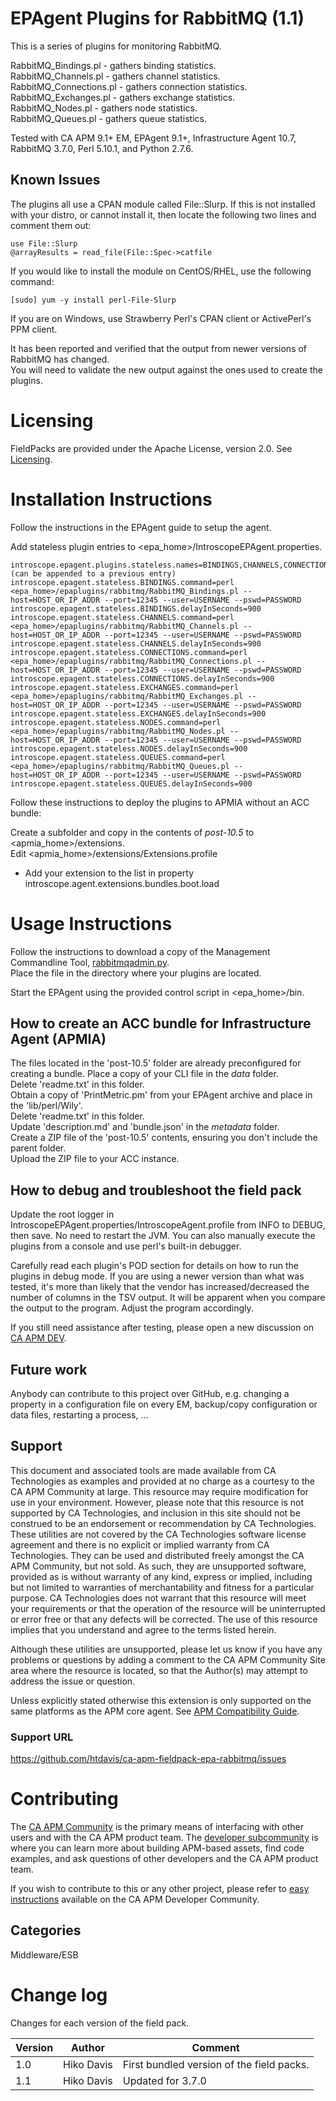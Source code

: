 # EPAgent Plugins for RabbitMQ (1.1)

This is a series of plugins for monitoring RabbitMQ.

RabbitMQ_Bindings.pl - gathers binding statistics.  
RabbitMQ_Channels.pl - gathers channel statistics.  
RabbitMQ_Connections.pl - gathers connection statistics.  
RabbitMQ_Exchanges.pl - gathers exchange statistics.    
RabbitMQ_Nodes.pl - gathers node statistics.  
RabbitMQ_Queues.pl - gathers queue statistics.  

Tested with CA APM 9.1+ EM, EPAgent 9.1+, Infrastructure Agent 10.7, RabbitMQ 3.7.0, Perl 5.10.1, and Python 2.7.6.

## Known Issues
The plugins all use a CPAN module called File::Slurp. If this is not installed with your distro, or cannot install it, then locate the following two lines and comment them out:

    use File::Slurp
    @arrayResults = read_file(File::Spec->catfile  

If you would like to install the module on CentOS/RHEL, use the following command:

    [sudo] yum -y install perl-File-Slurp
    
If you are on Windows, use Strawberry Perl's CPAN client or ActivePerl's PPM client.

It has been reported and verified that the output from newer versions of RabbitMQ has changed.  
You will need to validate the new output against the ones used to create the plugins.

# Licensing
FieldPacks are provided under the Apache License, version 2.0. See [Licensing](https://www.apache.org/licenses/LICENSE-2.0).


# Installation Instructions

Follow the instructions in the EPAgent guide to setup the agent.

Add stateless plugin entries to &lt;epa_home&gt;/IntroscopeEPAgent.properties.

	introscope.epagent.plugins.stateless.names=BINDINGS,CHANNELS,CONNECTIONS,EXCHANGES,NODES,QUEUES (can be appended to a previous entry)
	introscope.epagent.stateless.BINDINGS.command=perl <epa_home>/epaplugins/rabbitmq/RabbitMQ_Bindings.pl --host=HOST_OR_IP_ADDR --port=12345 --user=USERNAME --pswd=PASSWORD
	introscope.epagent.stateless.BINDINGS.delayInSeconds=900
	introscope.epagent.stateless.CHANNELS.command=perl <epa_home>/epaplugins/rabbitmq/RabbitMQ_Channels.pl --host=HOST_OR_IP_ADDR --port=12345 --user=USERNAME --pswd=PASSWORD
	introscope.epagent.stateless.CHANNELS.delayInSeconds=900
	introscope.epagent.stateless.CONNECTIONS.command=perl <epa_home>/epaplugins/rabbitmq/RabbitMQ_Connections.pl --host=HOST_OR_IP_ADDR --port=12345 --user=USERNAME --pswd=PASSWORD
	introscope.epagent.stateless.CONNECTIONS.delayInSeconds=900
	introscope.epagent.stateless.EXCHANGES.command=perl <epa_home>/epaplugins/rabbitmq/RabbitMQ_Exchanges.pl --host=HOST_OR_IP_ADDR --port=12345 --user=USERNAME --pswd=PASSWORD
	introscope.epagent.stateless.EXCHANGES.delayInSeconds=900
	introscope.epagent.stateless.NODES.command=perl <epa_home>/epaplugins/rabbitmq/RabbitMQ_Nodes.pl --host=HOST_OR_IP_ADDR --port=12345 --user=USERNAME --pswd=PASSWORD
	introscope.epagent.stateless.NODES.delayInSeconds=900
	introscope.epagent.stateless.QUEUES.command=perl <epa_home>/epaplugins/rabbitmq/RabbitMQ_Queues.pl --host=HOST_OR_IP_ADDR --port=12345 --user=USERNAME --pswd=PASSWORD
	introscope.epagent.stateless.QUEUES.delayInSeconds=900

Follow these instructions to deploy the plugins to APMIA without an ACC bundle:

Create a subfolder and copy in the contents of _post-10.5_ to &lt;apmia_home&gt;/extensions.  
Edit &lt;apmia_home&gt;/extensions/Extensions.profile  
* Add your extension to the list in property  
introscope.agent.extensions.bundles.boot.load
	
# Usage Instructions
Follow the instructions to download a copy of the Management Commandline Tool, [rabbitmqadmin.py](https://www.rabbitmq.com/management-cli.html).  
Place the file in the directory where your plugins are located.  

Start the EPAgent using the provided control script in &lt;epa_home&gt;/bin.  

## How to create an ACC bundle for Infrastructure Agent (APMIA)
The files located in the 'post-10.5' folder are already preconfigured for creating a bundle. Place a copy of your CLI file in the _data_ folder.  
Delete 'readme.txt' in this folder.   
Obtain a copy of 'PrintMetric.pm' from your EPAgent archive and place in the 'lib/perl/Wily'.  
Delete 'readme.txt' in this folder.  
Update 'description.md' and 'bundle.json' in the _metadata_ folder.  
Create a ZIP file of the 'post-10.5' contents, ensuring you don't include the parent folder.  
Upload the ZIP file to your ACC instance.

## How to debug and troubleshoot the field pack
Update the root logger in IntroscopeEPAgent.properties/IntroscopeAgent.profile from INFO to DEBUG, then save. No need to restart the JVM.
You can also manually execute the plugins from a console and use perl's built-in debugger.

Carefully read each plugin's POD section for details on how to run the plugins in debug mode. If you are using a newer version than what was tested, it's more than likely that the vendor has increased/decreased the number of columns in the TSV output. It will be apparent when you compare the output to the program. Adjust the program accordingly.

If you still need assistance after testing, please open a new discussion on [CA APM DEV](http://bit.ly/caapm_dev).

## Future work
Anybody can contribute to this project over GitHub, e.g. changing a property in a configuration file on every EM, backup/copy configuration or data files, restarting a process, ...

## Support
This document and associated tools are made available from CA Technologies as examples and provided at no charge as a courtesy to the CA APM Community at large. This resource may require modification for use in your environment. However, please note that this resource is not supported by CA Technologies, and inclusion in this site should not be construed to be an endorsement or recommendation by CA Technologies. These utilities are not covered by the CA Technologies software license agreement and there is no explicit or implied warranty from CA Technologies. They can be used and distributed freely amongst the CA APM Community, but not sold. As such, they are unsupported software, provided as is without warranty of any kind, express or implied, including but not limited to warranties of merchantability and fitness for a particular purpose. CA Technologies does not warrant that this resource will meet your requirements or that the operation of the resource will be uninterrupted or error free or that any defects will be corrected. The use of this resource implies that you understand and agree to the terms listed herein.

Although these utilities are unsupported, please let us know if you have any problems or questions by adding a comment to the CA APM Community Site area where the resource is located, so that the Author(s) may attempt to address the issue or question.

Unless explicitly stated otherwise this extension is only supported on the same platforms as the APM core agent. See [APM Compatibility Guide](http://www.ca.com/us/support/ca-support-online/product-content/status/compatibility-matrix/application-performance-management-compatibility-guide.aspx).

### Support URL
https://github.com/htdavis/ca-apm-fieldpack-epa-rabbitmq/issues

# Contributing
The [CA APM Community](https://communities.ca.com/community/ca-apm) is the primary means of interfacing with other users and with the CA APM product team.  The [developer subcommunity](https://communities.ca.com/community/ca-apm/ca-developer-apm) is where you can learn more about building APM-based assets, find code examples, and ask questions of other developers and the CA APM product team.

If you wish to contribute to this or any other project, please refer to [easy instructions](https://communities.ca.com/docs/DOC-231150910) available on the CA APM Developer Community.

## Categories

Middleware/ESB


# Change log
Changes for each version of the field pack.

Version | Author | Comment
--------|--------|--------
1.0 | Hiko Davis | First bundled version of the field packs.
1.1 | Hiko Davis | Updated for 3.7.0
